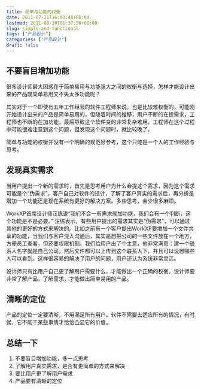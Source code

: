 ```yaml
---
title: 简单与功能的权衡
date: 2011-07-21T16:03:48+08:00
lastmod: 2011-08-30T01:37:56+08:00
slug: simple-and-functional
tags: ["产品设计"]
categories: ["产品设计"]
draft: false
---
```


## 不要盲目增加功能
很多设计师最大困惑在于简单易用与功能强大之间的权衡与选择，怎样才能设计出来的产品既简单易用又不失太多功能呢？

其实对于一个即使有五年工作经验的软件工程师来说，也是比较难权衡的，可能刚开始设计出来的产品是简单易用的，但随着时间的推移，用户不断的在提需求，工程师也不断的在加功能，最后导致这个软件变的非常复杂难用，工程师在这个过程中可能很难注意到这个问题，但发现这个问题时，就比较晚了。
<!--more-->
简单与功能的权衡并没有一个明确的规范好参考，这个只能是一个人的工作经验与思考。

## 发现真实需求
当用户提出一个新的需求时，首先是思考用户为什么会提这个需求，因为这个需求可能是个“伪需求”，客户自己对软件的设计，了解了客户真实的需求后，再分析是增加一个功能还是现在系统有更好的解决方案。多些思考，会少很多麻烦。

WorkXP首席设计师汪练说“我们不会一有需求就加功能，我们会有一个判断，这个功能是不是必要。” 汪练表示，有些用户提出的需求其实是“伪需求”，可以通过其他的更好的方式来解决的。比如之前有一个客户提出WorkXP要增加一个文件共享的功能，当我们与客户深入沟通后，其实是想把公司的一些文件放在一个地方，方便员工查看，但还要权限机制。我们给用户出了个主意，他非常满意：建一个联系人名字就是自己公司，然后文件都可以上传到这个联系人下，并且可以设置哪些人可以看到。这样很容易的解决了用户的问题，用户还认为系统非常灵活。

设计师只有比用户自己更了解用户需要什么，才能做出一个正确的权衡。设计师要非常了解产品，了解需求，才能做出简单易用的产品。

## 清晰的定位
产品的定位一定要清晰，不用满足所有用户。软件不需要去适应所有的情况，有时候，它不能干某些事情才恰恰凸显它的价值。

## 总结一下  

1. 不要盲目增加功能，多一点思考  
2. 了解用户真实需求，是否有更简单的方式来解决  
3. 要比用户更了解用户需求  
4. 产品要有清晰的定位  
